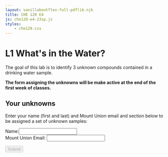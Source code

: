 ```yaml
---
layout: vanillabootflex-full-pdflib.njk
title: CHE 120 E4
js: che120-e4-23sp.js
styles:
    - che120.css
---
```


# L1 What's in the Water?

The goal of this lab is to identify 3 unknown compounds contained in a drinking water sample.

**The form assigning the unknowns will be make active at the end of the first week of classes.**

<div markdown=1>

## Your unknowns

Enter your name (first and last) and Mount Union email and section below to be assigned a set of unknown samples:

<form class="form" id="120-water-23sp">
<div>
<div class="form-group">
<label for="nameInput">Name:</label><input id="nameInput" name="nameInput" oninput="checkReady();" class="form-control"></input>
</div>


<div class="form-group">
    <label for="emailInput">Mount Union Email:</label>
    <input type="email" id="emailInput" name="emailInput" oninput="checkReady();" class="form-control"></input>
</div>

<button type="submit" id="submitName" disabled class="btn btn-primary">Submit</button>
</form>

</div>

<div style="display:none;" id="assignedUnknowns">
<p>
You are assigned to analyze the IR and NMR spectra for water samples with sample ID numbers: <span id="unknown1"></span> and  <span id="unknown2"></span>. During lab, you will collect the IR and NMR spectra for the sample contained in Vial <span id="unknown3"></span>.
</p>

<p>Click the button to download the spectra of the first two unknowns. 
</p>
<button onclick="copyPages()" class="btn btn-primary">Download Spectra</button>
<p>
<b>
Remember to print out your spectra and bring them to lab.
</b>
</p>
<p>
<b>Save the pdf file so you can copy and paste (or screenshot) the spectra into your lab report.</b>
</p>
</div>

<div style="display:none;" id="email-not-found" markdown="1">
Sorry, your email address was not found in the class list - check whether you typed your email address correctly. If your email address is correct, <a href="mailto: dwyerry@mountunion.edu">email Dr. Dwyer</a>
</div>


<script src="https://cdnjs.cloudflare.com/ajax/libs/seedrandom/3.0.5/seedrandom.min.js">
</script>

